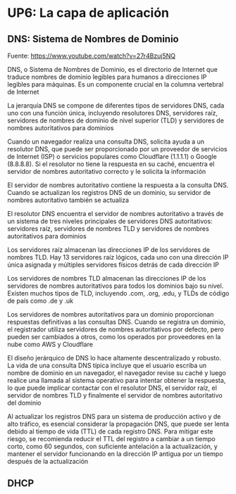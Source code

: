 # UP6: La capa de aplicación

## DNS: Sistema de Nombres de Dominio

Fuente: https://www.youtube.com/watch?v=27r4Bzuj5NQ

DNS, o Sistema de Nombres de Dominio, es el directorio de Internet que traduce nombres de dominio legibles para humanos a direcciones IP legibles para máquinas. Es un componente crucial en la columna vertebral de Internet 

La jerarquía DNS se compone de diferentes tipos de servidores DNS, cada uno con una función única, incluyendo resolutores DNS, servidores raíz, servidores de nombres de dominio de nivel superior (TLD) y servidores de nombres autoritativos para dominios 

Cuando un navegador realiza una consulta DNS, solicita ayuda a un resolutor DNS, que puede ser proporcionado por un proveedor de servicios de Internet (ISP) o servicios populares como Cloudflare (1.1.1.1) o Google (8.8.8.8). Si el resolutor no tiene la respuesta en su caché, encuentra el servidor de nombres autoritativo correcto y le solicita la información 

El servidor de nombres autoritativo contiene la respuesta a la consulta DNS. Cuando se actualizan los registros DNS de un dominio, su servidor de nombres autoritativo también se actualiza 

El resolutor DNS encuentra el servidor de nombres autoritativo a través de un sistema de tres niveles principales de servidores DNS autoritativos: servidores raíz, servidores de nombres TLD y servidores de nombres autoritativos para dominios 

Los servidores raíz almacenan las direcciones IP de los servidores de nombres TLD. Hay 13 servidores raíz lógicos, cada uno con una dirección IP única asignada y múltiples servidores físicos detrás de cada dirección IP 

Los servidores de nombres TLD almacenan las direcciones IP de los servidores de nombres autoritativos para todos los dominios bajo su nivel. Existen muchos tipos de TLD, incluyendo .com, .org, .edu, y TLDs de código de país como .de y .uk 

Los servidores de nombres autoritativos para un dominio proporcionan respuestas definitivas a las consultas DNS. Cuando se registra un dominio, el registrador utiliza servidores de nombres autoritativos por defecto, pero pueden ser cambiados a otros, como los operados por proveedores en la nube como AWS y Cloudflare 

El diseño jerárquico de DNS lo hace altamente descentralizado y robusto. La vida de una consulta DNS típica incluye que el usuario escriba un nombre de dominio en un navegador, el navegador revise su caché y luego realice una llamada al sistema operativo para intentar obtener la respuesta, lo que puede implicar contactar con el resolutor DNS, el servidor raíz, el servidor de nombres TLD y finalmente el servidor de nombres autoritativo del dominio 

Al actualizar los registros DNS para un sistema de producción activo y de alto tráfico, es esencial considerar la propagación DNS, que puede ser lenta debido al tiempo de vida (TTL) de cada registro DNS. Para mitigar este riesgo, se recomienda reducir el TTL del registro a cambiar a un tiempo corto, como 60 segundos, con suficiente antelación a la actualización, y mantener el servidor funcionando en la dirección IP antigua por un tiempo después de la actualización 

## DHCP

